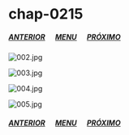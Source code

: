 # chap-0215
##### [ANTERIOR](/nano-machine/chap-0214/)&nbsp;&nbsp;&nbsp;&nbsp;&nbsp;&nbsp;[MENU](/nano-machine/)&nbsp;&nbsp;&nbsp;&nbsp;&nbsp;&nbsp;[PRÓXIMO](/nano-machine/chap-0216/)
![002.jpg](002.jpg)

![003.jpg](003.jpg)

![004.jpg](004.jpg)

![005.jpg](005.jpg)

##### [ANTERIOR](/nano-machine/chap-0214/)&nbsp;&nbsp;&nbsp;&nbsp;&nbsp;&nbsp;[MENU](/nano-machine/)&nbsp;&nbsp;&nbsp;&nbsp;&nbsp;&nbsp;[PRÓXIMO](/nano-machine/chap-0216/)
